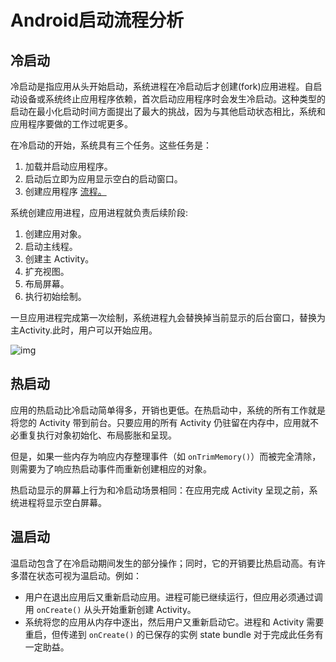 # Android启动流程分析

## 冷启动

​	冷启动是指应用从头开始启动，系统进程在冷启动后才创建(fork)应用进程。自启动设备或系统终止应用程序依赖，首次启动应用程序时会发生冷启动。这种类型的启动在最小化启动时间方面提出了最大的挑战，因为与其他启动状态相比，系统和应用程序要做的工作过呢更多。

在冷启动的开始，系统具有三个任务。这些任务是：

1. 加载并启动应用程序。
2. 启动后立即为应用显示空白的启动窗口。
3. 创建应用程序 [流程。](https://developer.android.com/guide/components/processes-and-threads#Processes)

系统创建应用进程，应用进程就负责后续阶段:

1. 创建应用对象。
2. 启动主线程。
3. 创建主 Activity。
4. 扩充视图。
5. 布局屏幕。
6. 执行初始绘制。

一旦应用进程完成第一次绘制，系统进程九会替换掉当前显示的后台窗口，替换为主Activity.此时，用户可以开始应用。

![img](https://developer.android.com/topic/performance/images/cold-launch.png)

## 热启动

应用的热启动比冷启动简单得多，开销也更低。在热启动中，系统的所有工作就是将您的 Activity 带到前台。只要应用的所有 Activity 仍驻留在内存中，应用就不必重复执行对象初始化、布局膨胀和呈现。

但是，如果一些内存为响应内存整理事件（如 `onTrimMemory()`）而被完全清除，则需要为了响应热启动事件而重新创建相应的对象。

热启动显示的屏幕上行为和冷启动场景相同：在应用完成 Activity 呈现之前，系统进程将显示空白屏幕。

## 温启动

温启动包含了在冷启动期间发生的部分操作；同时，它的开销要比热启动高。有许多潜在状态可视为温启动。例如：

- 用户在退出应用后又重新启动应用。进程可能已继续运行，但应用必须通过调用 `onCreate()` 从头开始重新创建 Activity。
- 系统将您的应用从内存中逐出，然后用户又重新启动它。进程和 Activity 需要重启，但传递到 `onCreate()` 的已保存的实例 state bundle 对于完成此任务有一定助益。

